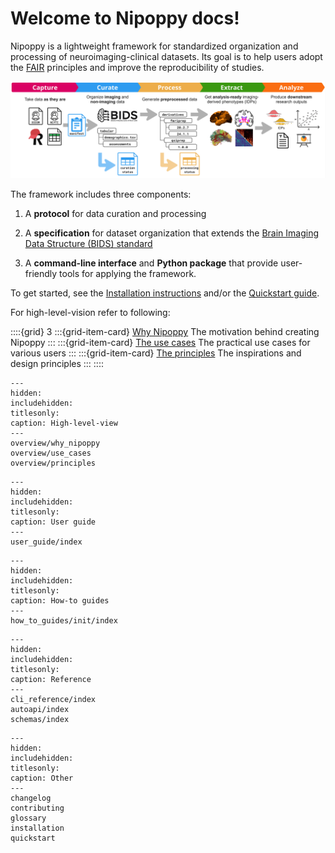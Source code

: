 # Welcome to Nipoppy docs!

Nipoppy is a lightweight framework for standardized organization and processing of neuroimaging-clinical datasets. Its goal is to help users adopt the [FAIR](https://www.go-fair.org/fair-principles/) principles and improve the reproducibility of studies.

<img alt="Nipoppy protocol" src="_static/img/nipoppy_protocol.jpg" width=850px>


The framework includes three components:

1. A **protocol** for data curation and processing

2. A **specification** for dataset organization that extends the [Brain Imaging Data Structure (BIDS) standard](https://bids.neuroimaging.io/)

3. A **command-line interface** and **Python package** that provide user-friendly tools for applying the framework.


To get started, see the [Installation instructions](#installation) and/or the [Quickstart guide](#quickstart).

For high-level-vision refer to following:

::::{grid} 3
:::{grid-item-card}  [Why Nipoppy](overview/why_nipoppy)
The motivation behind creating Nipoppy
:::
:::{grid-item-card}  [The use cases](overview/use_cases)
The practical use cases for various users
:::
:::{grid-item-card}  [The principles](overview/principles)
The inspirations and design principles
:::
::::


```{toctree}
---
hidden:
includehidden:
titlesonly:
caption: High-level-view
---
overview/why_nipoppy
overview/use_cases
overview/principles
```

```{toctree}
---
hidden:
includehidden:
titlesonly:
caption: User guide
---
user_guide/index
```

```{toctree}
---
hidden:
includehidden:
titlesonly:
caption: How-to guides
---
how_to_guides/init/index
```

```{toctree}
---
hidden:
includehidden:
titlesonly:
caption: Reference
---
cli_reference/index
autoapi/index
schemas/index
```

```{toctree}
---
hidden:
includehidden:
titlesonly:
caption: Other
---
changelog
contributing
glossary
installation
quickstart
```
